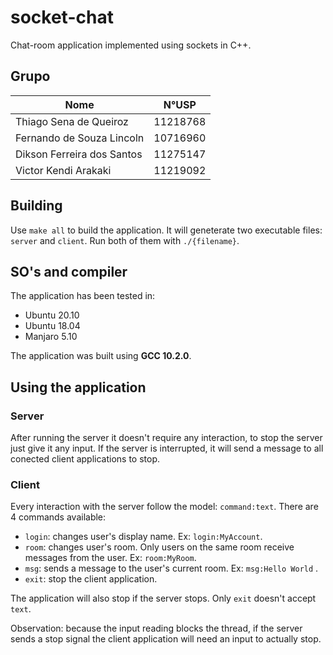 # socket-chat

Chat-room application implemented using sockets in C++.

## Grupo

| **Nome**                 | **N°USP**    |
|-----------------------------------|--------------|
| Thiago Sena de Queiroz            |   11218768   |
| Fernando de Souza Lincoln         |   10716960   |
| Dikson Ferreira dos Santos        |   11275147   |
| Victor Kendi Arakaki              |   11219092   |

## Building

Use ```make all``` to build the application. It will geneterate two executable files: ```server``` and ```client```. Run both of them with ```./{filename}```.

## SO's and compiler

The application has been tested in:

* Ubuntu 20.10
* Ubuntu 18.04
* Manjaro 5.10

The application was built using **GCC 10.2.0**.

## Using the application

### Server

After running the server it doesn't require any interaction, to stop the server just give it any input. If the server is interrupted, it will send a message to all conected client applications to stop.

### Client

Every interaction with the server follow the model: ```command:text```. There are 4 commands available:

* ```login```: changes user's display name. Ex: ```login:MyAccount```.
* ```room```: changes user's room. Only users on the same room receive messages from the user. Ex: ```room:MyRoom```.
* ```msg```: sends a message to the user's current room. Ex: ```msg:Hello World``` .
* ```exit```: stop the client application.

The application will also stop if the server stops. Only ```exit``` doesn't accept ```text```.

Observation: because the input reading blocks the thread, if the server sends a stop signal the client application will need an input to actually stop.

